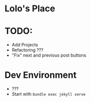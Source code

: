 # Lolo's Place

# TODO:

- Add Projects
- Refactoring ???
- "Fix" next and previous post buttons 

# Dev Environment

- ???
- Start with `bundle exec jekyll serve`